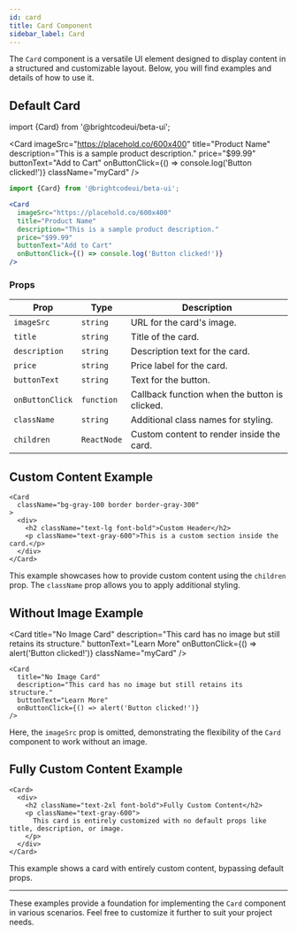 ```yaml
---
id: card
title: Card Component
sidebar_label: Card
---
```



The `Card` component is a versatile UI element designed to display content in a structured and customizable layout. Below, you will find examples and details of how to use it.

## Default Card

import {Card} from '@brightcodeui/beta-ui';


<Card 
  imageSrc="https://placehold.co/600x400" 
  title="Product Name" 
  description="This is a sample product description." 
  price="$99.99" 
  buttonText="Add to Cart" 
  onButtonClick={() => console.log('Button clicked!')} 
  className="myCard"
/>


```jsx
import {Card} from '@brightcodeui/beta-ui';

<Card 
  imageSrc="https://placehold.co/600x400" 
  title="Product Name" 
  description="This is a sample product description." 
  price="$99.99" 
  buttonText="Add to Cart" 
  onButtonClick={() => console.log('Button clicked!')} 
/>
```

### Props

| Prop           | Type       | Description                                     |
|----------------|------------|-------------------------------------------------|
| `imageSrc`     | `string`   | URL for the card's image.                      |
| `title`        | `string`   | Title of the card.                             |
| `description`  | `string`   | Description text for the card.                 |
| `price`        | `string`   | Price label for the card.                      |
| `buttonText`   | `string`   | Text for the button.                           |
| `onButtonClick`| `function` | Callback function when the button is clicked.  |
| `className`    | `string`   | Additional class names for styling.            |
| `children`     | `ReactNode`| Custom content to render inside the card.      |

## Custom Content Example

```tsx
<Card 
  className="bg-gray-100 border border-gray-300"
>
  <div>
    <h2 className="text-lg font-bold">Custom Header</h2>
    <p className="text-gray-600">This is a custom section inside the card.</p>
  </div>
</Card>
```

This example showcases how to provide custom content using the `children` prop. The `className` prop allows you to apply additional styling.

## Without Image Example


<Card 
  title="No Image Card"
  description="This card has no image but still retains its structure."
  buttonText="Learn More"
  onButtonClick={() => alert('Button clicked!')} 
  className="myCard"
/>



```tsx
<Card 
  title="No Image Card"
  description="This card has no image but still retains its structure."
  buttonText="Learn More"
  onButtonClick={() => alert('Button clicked!')} 
/>
```

Here, the `imageSrc` prop is omitted, demonstrating the flexibility of the `Card` component to work without an image.

## Fully Custom Content Example

```tsx
<Card>
  <div>
    <h2 className="text-2xl font-bold">Fully Custom Content</h2>
    <p className="text-gray-600">
      This card is entirely customized with no default props like title, description, or image.
    </p>
  </div>
</Card>
```

This example shows a card with entirely custom content, bypassing default props.

---

These examples provide a foundation for implementing the `Card` component in various scenarios. Feel free to customize it further to suit your project needs.
